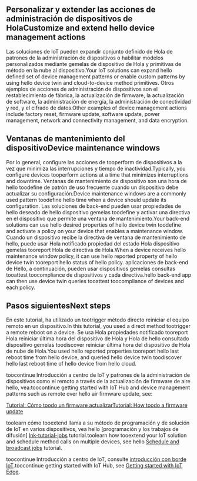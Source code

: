 ## <a name="customize-and-extend-hello-device-management-actions"></a><span data-ttu-id="78061-101">Personalizar y extender las acciones de administración de dispositivos de Hola</span><span class="sxs-lookup"><span data-stu-id="78061-101">Customize and extend hello device management actions</span></span>

<span data-ttu-id="78061-102">Las soluciones de IoT pueden expandir conjunto definido de Hola de patrones de la administración de dispositivos o habilitar modelos personalizados mediante gemelas de dispositivo de Hola y primitivas de método en la nube al dispositivo.</span><span class="sxs-lookup"><span data-stu-id="78061-102">Your IoT solutions can expand hello defined set of device management patterns or enable custom patterns by using hello device twin and cloud-to-device method primitives.</span></span> <span data-ttu-id="78061-103">Otros ejemplos de acciones de administración de dispositivos son el restablecimiento de fábrica, la actualización de firmware, la actualización de software, la administración de energía, la administración de conectividad y red, y el cifrado de datos.</span><span class="sxs-lookup"><span data-stu-id="78061-103">Other examples of device management actions include factory reset, firmware update, software update, power management, network and connectivity management, and data encryption.</span></span>

## <a name="device-maintenance-windows"></a><span data-ttu-id="78061-104">Ventanas de mantenimiento del dispositivo</span><span class="sxs-lookup"><span data-stu-id="78061-104">Device maintenance windows</span></span>

<span data-ttu-id="78061-105">Por lo general, configure las acciones de tooperform de dispositivos a la vez que minimiza las interrupciones y tiempo de inactividad.</span><span class="sxs-lookup"><span data-stu-id="78061-105">Typically, you configure devices tooperform actions at a time that minimizes interruptions and downtime.</span></span> <span data-ttu-id="78061-106">Ventanas de mantenimiento de dispositivo son una hora de hello toodefine de patrón de uso frecuente cuando un dispositivo debe actualizar su configuración.</span><span class="sxs-lookup"><span data-stu-id="78061-106">Device maintenance windows are a commonly used pattern toodefine hello time when a device should update its configuration.</span></span> <span data-ttu-id="78061-107">Las soluciones de back-end pueden usar propiedades de hello deseado de hello dispositivo gemelas toodefine y activar una directiva en el dispositivo que permite una ventana de mantenimiento.</span><span class="sxs-lookup"><span data-stu-id="78061-107">Your back-end solutions can use hello desired properties of hello device twin toodefine and activate a policy on your device that enables a maintenance window.</span></span> <span data-ttu-id="78061-108">Cuando un dispositivo recibe la directiva de ventana de mantenimiento de hello, puede usar Hola notificado propiedad del estado Hola dispositivo gemelas tooreport Hola de directiva de Hola.</span><span class="sxs-lookup"><span data-stu-id="78061-108">When a device receives hello maintenance window policy, it can use hello reported property of hello device twin tooreport hello status of hello policy.</span></span> <span data-ttu-id="78061-109">aplicaciones de back-end de Hello, a continuación, pueden usar dispositivos gemelas consultas tooattest toocompliance de dispositivos y cada directiva.</span><span class="sxs-lookup"><span data-stu-id="78061-109">hello back-end app can then use device twin queries tooattest toocompliance of devices and each policy.</span></span>

## <a name="next-steps"></a><span data-ttu-id="78061-110">Pasos siguientes</span><span class="sxs-lookup"><span data-stu-id="78061-110">Next steps</span></span>

<span data-ttu-id="78061-111">En este tutorial, ha utilizado un tootrigger método directo reiniciar el equipo remoto en un dispositivo.</span><span class="sxs-lookup"><span data-stu-id="78061-111">In this tutorial, you used a direct method tootrigger a remote reboot on a device.</span></span> <span data-ttu-id="78061-112">Se usa Hola propiedades notificado tooreport Hola reiniciar última hora del dispositivo de Hola y Hola de hello consultado dispositivo gemelas toodiscover reiniciar última hora del dispositivo de Hola de nube de Hola.</span><span class="sxs-lookup"><span data-stu-id="78061-112">You used hello reported properties tooreport hello last reboot time from hello device, and queried hello device twin toodiscover hello last reboot time of hello device from hello cloud.</span></span>

<span data-ttu-id="78061-113">toocontinue Introducción a centro de IoT y patrones de la administración de dispositivos como el remoto a través de la actualización de firmware de aire hello, vea:</span><span class="sxs-lookup"><span data-stu-id="78061-113">toocontinue getting started with IoT Hub and device management patterns such as remote over hello air firmware update, see:</span></span>

<span data-ttu-id="78061-114">[Tutorial: Cómo toodo un firmware actualizar][lnk-fwupdate]</span><span class="sxs-lookup"><span data-stu-id="78061-114">[Tutorial: How toodo a firmware update][lnk-fwupdate]</span></span>

<span data-ttu-id="78061-115">toolearn cómo tooextend llama a su método de programación y de solución de IoT en varios dispositivos, vea hello [programación y los trabajos de difusión] [ lnk-tutorial-jobs] tutorial.</span><span class="sxs-lookup"><span data-stu-id="78061-115">toolearn how tooextend your IoT solution and schedule method calls on multiple devices, see hello [Schedule and broadcast jobs][lnk-tutorial-jobs] tutorial.</span></span>

<span data-ttu-id="78061-116">toocontinue Introducción a centro de IoT, consulte [introducción con borde IoT][lnk-iot-edge].</span><span class="sxs-lookup"><span data-stu-id="78061-116">toocontinue getting started with IoT Hub, see [Getting started with IoT Edge][lnk-iot-edge].</span></span>

[lnk-fwupdate]: ../articles/iot-hub/iot-hub-node-node-firmware-update.md
[lnk-tutorial-jobs]: ../articles/iot-hub/iot-hub-node-node-schedule-jobs.md
[lnk-iot-edge]: ../articles/iot-hub/iot-hub-linux-iot-edge-get-started.md